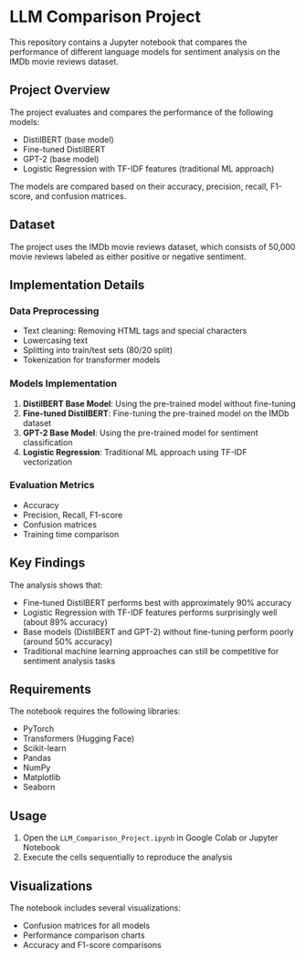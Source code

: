 # LLM Comparison Project

This repository contains a Jupyter notebook that compares the performance of different language models for sentiment analysis on the IMDb movie reviews dataset.

## Project Overview

The project evaluates and compares the performance of the following models:
- DistilBERT (base model)
- Fine-tuned DistilBERT
- GPT-2 (base model)
- Logistic Regression with TF-IDF features (traditional ML approach)

The models are compared based on their accuracy, precision, recall, F1-score, and confusion matrices.

## Dataset

The project uses the IMDb movie reviews dataset, which consists of 50,000 movie reviews labeled as either positive or negative sentiment.

## Implementation Details

### Data Preprocessing
- Text cleaning: Removing HTML tags and special characters
- Lowercasing text
- Splitting into train/test sets (80/20 split)
- Tokenization for transformer models

### Models Implementation
1. **DistilBERT Base Model**: Using the pre-trained model without fine-tuning
2. **Fine-tuned DistilBERT**: Fine-tuning the pre-trained model on the IMDb dataset
3. **GPT-2 Base Model**: Using the pre-trained model for sentiment classification
4. **Logistic Regression**: Traditional ML approach using TF-IDF vectorization

### Evaluation Metrics
- Accuracy
- Precision, Recall, F1-score
- Confusion matrices
- Training time comparison

## Key Findings

The analysis shows that:
- Fine-tuned DistilBERT performs best with approximately 90% accuracy
- Logistic Regression with TF-IDF features performs surprisingly well (about 89% accuracy)
- Base models (DistilBERT and GPT-2) without fine-tuning perform poorly (around 50% accuracy)
- Traditional machine learning approaches can still be competitive for sentiment analysis tasks

## Requirements

The notebook requires the following libraries:
- PyTorch
- Transformers (Hugging Face)
- Scikit-learn
- Pandas
- NumPy
- Matplotlib
- Seaborn

## Usage

1. Open the `LLM_Comparison_Project.ipynb` in Google Colab or Jupyter Notebook
2. Execute the cells sequentially to reproduce the analysis

## Visualizations

The notebook includes several visualizations:
- Confusion matrices for all models
- Performance comparison charts
- Accuracy and F1-score comparisons
